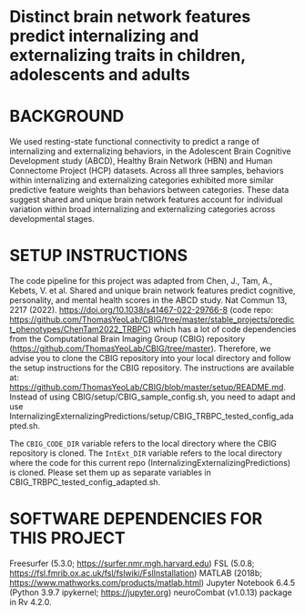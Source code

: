 # Distinct brain network features predict internalizing and externalizing traits in children, adolescents and adults

# BACKGROUND
We used resting-state functional connectivity to predict a range of internalizing and externalizing behaviors, in the Adolescent Brain Cognitive Development study (ABCD), Healthy Brain Network (HBN) and Human Connectome Project (HCP) datasets. Across all three samples, behaviors within internalizing and externalizing categories exhibited more similar predictive feature weights than behaviors between categories. These data suggest shared and unique brain network features account for individual variation within broad internalizing and externalizing categories across developmental stages.

# SETUP INSTRUCTIONS
The code pipeline for this project was adapted from Chen, J., Tam, A., Kebets, V. et al. Shared and unique brain network features predict cognitive, personality, and mental health scores in the ABCD study. Nat Commun 13, 2217 (2022). https://doi.org/10.1038/s41467-022-29766-8 (code repo: https://github.com/ThomasYeoLab/CBIG/tree/master/stable_projects/predict_phenotypes/ChenTam2022_TRBPC) which has a lot of code dependencies from the Computational Brain Imaging Group (CBIG) repository (https://github.com/ThomasYeoLab/CBIG/tree/master). Therefore, we advise you to clone the CBIG repository into your local directory and follow the setup instructions for the CBIG repository. The instructions are available at: https://github.com/ThomasYeoLab/CBIG/blob/master/setup/README.md. Instead of using CBIG/setup/CBIG_sample_config.sh, you need to adapt and use InternalizingExternalizingPredictions/setup/CBIG_TRBPC_tested_config_adapted.sh. 

The `CBIG_CODE_DIR` variable refers to the local directory where the CBIG repository is cloned.
The `IntExt_DIR` variable refers to the local directory where the code for this current repo (InternalizingExternalizingPredictions) is cloned.
Please set them up as separate variables in CBIG_TRBPC_tested_config_adapted.sh. 

# SOFTWARE DEPENDENCIES FOR THIS PROJECT
Freesurfer (5.3.0; https://surfer.nmr.mgh.harvard.edu)
FSL (5.0.8; https://fsl.fmrib.ox.ac.uk/fsl/fslwiki/FslInstallation)
MATLAB (2018b; https://www.mathworks.com/products/matlab.html)
Jupyter Notebook 6.4.5 (Python 3.9.7 ipykernel; https://jupyter.org)
neuroCombat (v1.0.13) package in Rv 4.2.0. 
